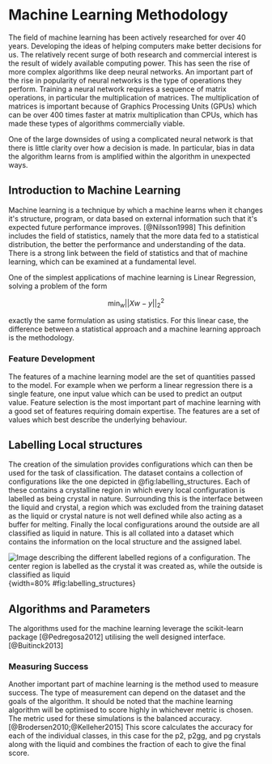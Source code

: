 # Machine Learning Methodology

The field of machine learning has been actively researched for over 40 years.
Developing the ideas of helping computers make better decisions for us.
The relatively recent surge of both research and commercial interest
is the result of widely available computing power.
This has seen the rise of more complex algorithms like deep neural networks.
An important part of the rise in popularity of neural networks
is the type of operations they perform.
Training a neural network requires a sequence of matrix operations,
in particular the multiplication of matrices.
The multiplication of matrices is important because of Graphics Processing Units (GPUs)
which can be over 400 times faster at matrix multiplication than CPUs,
which has made these types of algorithms commercially viable.

One of the large downsides of using a complicated neural network
is that there is little clarity over how a decision is made.
In particular, bias in data the algorithm learns from
is amplified within the algorithm in unexpected ways.

## Introduction to Machine Learning

Machine learning is a technique by which a machine learns
when it changes it's structure, program, or data based on external information
such that it's expected future performance improves. [@Nilsson1998]
This definition includes the field of statistics,
namely that the more data fed to a statistical distribution,
the better the performance and understanding of the data.
There is a strong link between
the field of statistics and that of machine learning,
which can be examined at a fundamental level.

One of the simplest applications of machine learning is Linear Regression,
solving a problem of the form

$$ \min_w || Xw -y||^2_2 $$

exactly the same formulation as using statistics.
For this linear case, the difference between
a statistical approach and a machine learning approach
is the methodology.

### Feature Development

The features of a machine learning model
are the set of quantities passed to the model.
For example when we perform a linear regression there is a single feature,
one input value which can be used to predict an output value.
Feature selection is the most important part of machine learning
with a good set of features requiring domain expertise.
The features are a set of values which best describe
the underlying behaviour.

## Labelling Local structures

The creation of the simulation provides configurations
which can then be used for the task of classification.
The dataset contains a collection of configurations
like the one depicted in @fig:labelling_structures.
Each of these contains a crystalline region
in which every local configuration is labelled
as being crystal in nature.
Surrounding this is the interface between the liquid and crystal,
a region which was excluded from the training dataset
as the liquid or crystal nature is not well defined
while also acting as a buffer for melting.
Finally the local configurations around the outside
are all classified as liquid in nature.
This is all collated into a dataset which contains
the information on the local structure and
the assigned label.

![Image describing the different labelled regions of a configuration.
The center region is labelled as the crystal it was created as,
while the outside is classified as liquid](../placeholder_figure.png){width=80% #fig:labelling_structures}

## Algorithms and Parameters

The algorithms used for the machine learning
leverage the scikit-learn package [@Pedregosa2012]
utilising the well designed interface. [@Buitinck2013]

### Measuring Success

Another important part of machine learning
is the method used to measure success.
The type of measurement can depend on the dataset
and the goals of the algorithm.
It should be noted that the machine learning algorithm
will be optimised to score highly in whichever metric is chosen.
The metric used for these simulations is the balanced accuracy.
[@Brodersen2010;@Kelleher2015]
This score calculates the accuracy for each of the individual classes,
in this case for the p2, p2gg, and pg crystals along with the liquid
and combines the fraction of each to give the final score.
